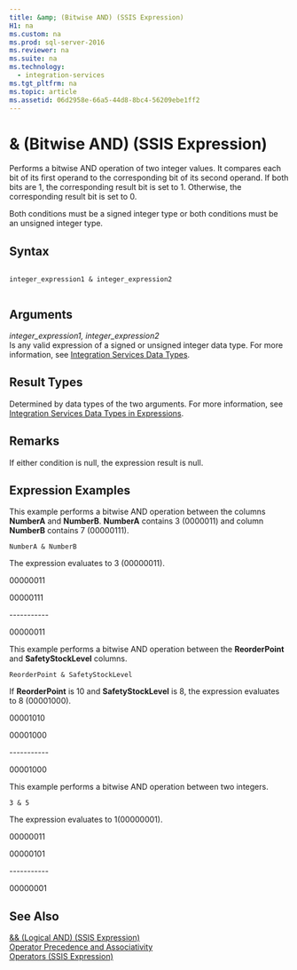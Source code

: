 ```yaml
---
title: &amp; (Bitwise AND) (SSIS Expression)
H1: na
ms.custom: na
ms.prod: sql-server-2016
ms.reviewer: na
ms.suite: na
ms.technology: 
  - integration-services
ms.tgt_pltfrm: na
ms.topic: article
ms.assetid: 06d2958e-66a5-44d8-8bc4-56209ebe1ff2
---
```

# &amp; (Bitwise AND) (SSIS Expression)
  Performs a bitwise AND operation of two integer values. It compares each bit of its first operand to the corresponding bit of its second operand. If both bits are 1, the corresponding result bit is set to 1. Otherwise, the corresponding result bit is set to 0.  
  
 Both conditions must be a signed integer type or both conditions must be an unsigned integer type.  
  
## Syntax  
  
```  
  
integer_expression1 & integer_expression2  
  
```  
  
## Arguments  
 *integer_expression1, integer_expression2*  
 Is any valid expression of a signed or unsigned integer data type. For more information, see [Integration Services Data Types](../../Topics/TopicNameNotContainA/Integration-Services-Data-Types.md).  
  
## Result Types  
 Determined by data types of the two arguments. For more information, see [Integration Services Data Types in Expressions](../../Topics/TopicNameNotContainA/Integration-Services-Data-Types-in-Expressions.md).  
  
## Remarks  
 If either condition is null, the expression result is null.  
  
## Expression Examples  
 This example performs a bitwise AND operation between the columns **NumberA** and **NumberB**. **NumberA** contains 3 (0000011) and column **NumberB** contains 7 (00000111).  
  
```  
NumberA & NumberB  
```  
  
 The expression evaluates to 3 (00000011).  
  
 00000011  
  
 00000111  
  
 ----------\-  
  
 00000011  
  
 This example performs a bitwise AND operation between the **ReorderPoint** and **SafetyStockLevel** columns.  
  
```  
ReorderPoint & SafetyStockLevel  
```  
  
 If **ReorderPoint** is 10 and **SafetyStockLevel** is 8, the expression evaluates to 8 (00001000).  
  
 00001010  
  
 00001000  
  
 ----------\-  
  
 00001000  
  
 This example performs a bitwise AND operation between two integers.  
  
```  
3 & 5   
```  
  
 The expression evaluates to 1(00000001).  
  
 00000011  
  
 00000101  
  
 ----------\-  
  
 00000001  
  
## See Also  
 [&& &#40;Logical AND&#41; &#40;SSIS Expression&#41;](../../Topics/TopicNameNotContainA/----Logical-AND---SSIS-Expression-.md)   
 [Operator Precedence and Associativity](../../Topics/TopicNameNotContainA/Operator-Precedence-and-Associativity.md)   
 [Operators &#40;SSIS Expression&#41;](../../Topics/TopicNameNotContainA/Operators--SSIS-Expression-.md)  
  
  